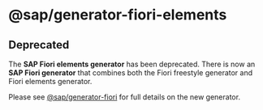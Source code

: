 # @sap/generator-fiori-elements

## Deprecated

The **SAP Fiori elements generator** has been deprecated.  There is now an **SAP Fiori generator** that combines both the Fiori freestyle generator and Fiori elements generator.  

Please see [@sap/generator-fiori](https://www.npmjs.com/package/@sap/generator-fiori) for full details on the new generator.
